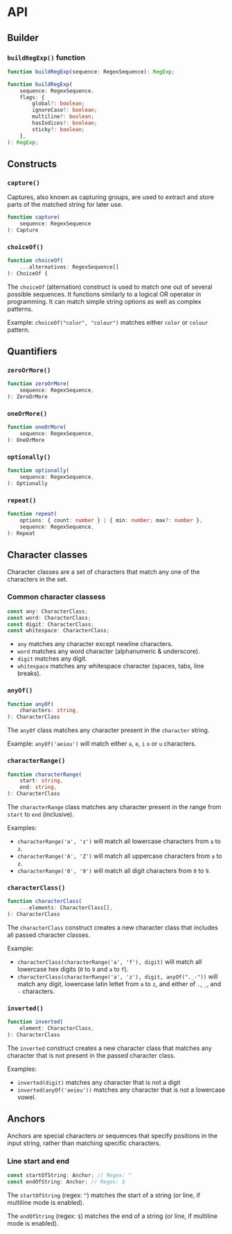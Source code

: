 # API

## Builder

### `buildRegExp()` function

```ts
function buildRegExp(sequence: RegexSequence): RegExp;

function buildRegExp(
    sequence: RegexSequence,
    flags: {
        global?: boolean;
        ignoreCase?: boolean;
        multiline?: boolean;
        hasIndices?: boolean;
        sticky?: boolean;
    },
): RegExp;
```

## Constructs

### `capture()`

Captures, also known as capturing groups, are used to extract and store parts of the matched string for later use. 

```ts
function capture(
    sequence: RegexSequence
): Capture
```

### `choiceOf()`

```ts
function choiceOf(
    ...alternatives: RegexSequence[]
): ChoiceOf {
```

The `choiceOf` (alternation) construct is used to match one out of several possible sequences. It functions similarly to a logical OR operator in programming. It can match simple string options as well as complex patterns.

Example: `choiceOf("color", "colour")` matches either `color` or `colour` pattern.

## Quantifiers

### `zeroOrMore()`

```ts
function zeroOrMore(
    sequence: RegexSequence,
): ZeroOrMore
```

### `oneOrMore()`

```ts
function oneOrMore(
    sequence: RegexSequence,
): OneOrMore
```

### `optionally()`

```ts
function optionally(
    sequence: RegexSequence,
): Optionally
```

### `repeat()`

```ts
function repeat(
    options: { count: number } | { min: number; max?: number },
    sequence: RegexSequence,
): Repeat
```

## Character classes

Character classes are a set of characters that match any one of the characters in the set. 

### Common character classess

```ts
const any: CharacterClass;
const word: CharacterClass;
const digit: CharacterClass;
const whitespace: CharacterClass;
```

* `any` matches any character except newline characters.
* `word` matches any word character (alphanumeric & underscore).
* `digit` matches any digit.
* `whitespace` matches any whitespace character (spaces, tabs, line breaks).

### `anyOf()`

```ts
function anyOf(
    characters: string,
): CharacterClass
```

The `anyOf` class matches any character present in the `character` string.

Example: `anyOf('aeiou')` will match either `a`, `e`, `i` `o` or `u` characters.

### `characterRange()`

```ts
function characterRange(
    start: string,
    end: string,
): CharacterClass
```

The `characterRange` class matches any character present in the range from `start` to `end` (inclusive).

Examples:
* `characterRange('a', 'z')` will match all lowercase characters from `a` to `z`.
* `characterRange('A', 'Z')` will match all uppercase characters from `a` to `z`.
* `characterRange('0', '9')` will match all digit characters from `0` to `9`.

### `characterClass()`

```ts
function characterClass(
    ...elements: CharacterClass[],
): CharacterClass
```

The `characterClass` construct creates a new character class that includes all passed character classes.

Example:
* `characterClass(characterRange('a', 'f'), digit)` will match all lowercase hex digits (`0` to `9` and `a` to `f`).
* `characterClass(characterRange('a', 'z'), digit, anyOf("._-"))` will match any digit, lowercase latin lettet from `a` to `z`, and either of `.`, `_`, and `-` characters.

### `inverted()`

```ts
function inverted(
    element: CharacterClass,
): CharacterClass
```

The `inverted` construct creates a new character class that matches any character that is not present in the passed character class.

Examples:
* `inverted(digit)` matches any character that is not a digit
* `inverted(anyOf('aeiou'))` matches any character that is not a lowercase vowel.



## Anchors

Anchors are special characters or sequences that specify positions in the input string, rather than matching specific characters.

### Line start and end

```ts
const startOfString: Anchor; // Regex: ^
const endOfString: Anchor; // Regex: $
```

The `startOfString` (regex: `^`) matches the start of a string (or line, if multiline mode is enabled).

The `endOfString` (regex: `$`)  matches the end of a string (or line, if multiline mode is enabled).